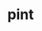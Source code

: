 ---
category: 4-letters
denotation: null
name: pint
reference_link: https://www.etymonline.com/word/pint
root_language: null
root_name: null
title: pint
type: free
word_sums:
- respelling: pint
  sum: 'Pint + '
---